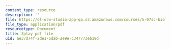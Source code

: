 ```yaml
---
content_type: resource
description: ''
file: https://ol-ocw-studio-app-qa.s3.amazonaws.com/courses/5-07sc-biological-chemistry-i-fall-2013/ae37d74f2de16dab2e9ec347773eb19d_gbOyppJ9OK4.pdf
file_type: application/pdf
resourcetype: Document
title: 3play pdf file
uid: ae37d74f-2de1-6dab-2e9e-c347773eb19d
---
```

